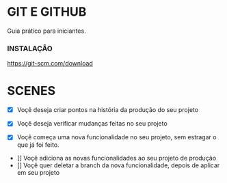 # GIT E GITHUB

Guia prático para iniciantes.

### INSTALAÇÃO

https://git-scm.com/download

# SCENES

- [x] Voçê deseja criar pontos na história da produção do seu projeto
- [x] Voçê deseja verificar mudanças feitas no seu projeto

- [x] Voçê começa uma nova funcionalidade no seu projeto, sem estragar o que já foi feito.
- [] Voçê adiciona as novas funcionalidades ao seu projeto de produção
- [] Voçê quer deletar a branch da nova funcionalidade, depois de aplicar em seu projeto